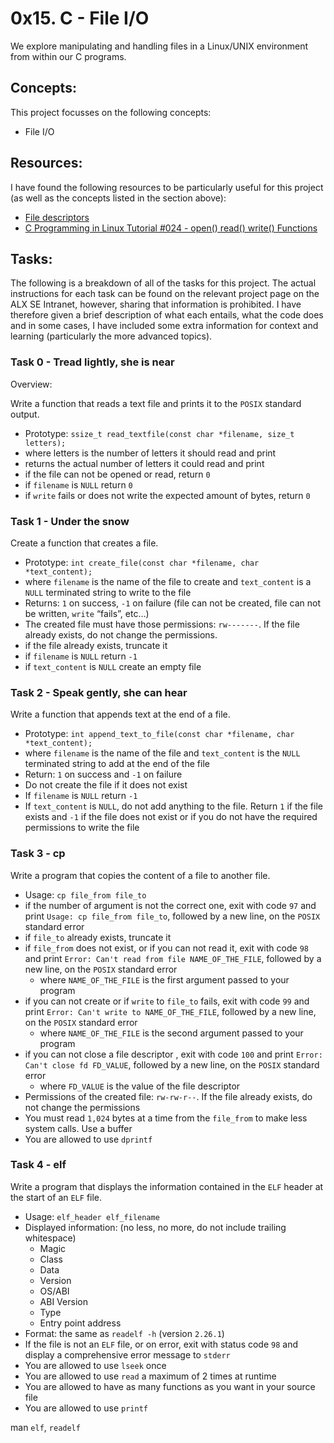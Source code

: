 # 0x15. C - File I/O

We explore manipulating and handling files in a Linux/UNIX environment from within our C programs.

## Concepts:

This project focusses on the following concepts:

 - File I/O

## Resources:

I have found the following resources to be particularly useful for this project (as well as the concepts listed in the section above):

 - [File descriptors](https://en.wikipedia.org/wiki/File_descriptor)
 - [C Programming in Linux Tutorial #024 - open() read() write() Functions](https://www.youtube.com/watch?v=e-srF6c3TJ8)

## Tasks:

The following is a breakdown of all of the tasks for this project. The actual instructions for each task can be found on the relevant project page on the ALX SE Intranet, however, sharing that information is prohibited. I have therefore given a brief description of what each entails, what the code does and in some cases, I have included some extra information for context and learning (particularly the more advanced topics).

### Task 0 - Tread lightly, she is near

Overview:

Write a function that reads a text file and prints it to the `POSIX` standard output.

 - Prototype: `ssize_t read_textfile(const char *filename, size_t letters);`
 - where letters is the number of letters it should read and print
 - returns the actual number of letters it could read and print
 - if the file can not be opened or read, return `0`
 - if `filename` is `NULL` return `0`
 - if `write` fails or does not write the expected amount of bytes, return `0`

### Task 1 - Under the snow

Create a function that creates a file.

 - Prototype: `int create_file(const char *filename, char *text_content);`
 - where `filename` is the name of the file to create and `text_content` is a `NULL` terminated string to write to the file
 - Returns: `1` on success, `-1` on failure (file can not be created, file can not be written, `write` “fails”, etc…)
 - The created file must have those permissions: `rw-------`. If the file already exists, do not change the permissions.
 - if the file already exists, truncate it
 - if `filename` is `NULL` return `-1`
 - if `text_content` is `NULL` create an empty file

### Task 2 - Speak gently, she can hear

Write a function that appends text at the end of a file.

 - Prototype: `int append_text_to_file(const char *filename, char *text_content);`
 - where `filename` is the name of the file and `text_content` is the `NULL` terminated string to add at the end of the file
 - Return: `1` on success and `-1` on failure
 - Do not create the file if it does not exist
 - If `filename` is `NULL` return `-1`
 - If `text_content` is `NULL`, do not add anything to the file. Return `1` if the file exists and `-1` if the file does not exist or if you do not have the required permissions to write the file

### Task 3 - cp

Write a program that copies the content of a file to another file.

 - Usage: `cp file_from file_to`
 - if the number of argument is not the correct one, exit with code `97` and print `Usage: cp file_from file_to`, followed by a new line, on the `POSIX` standard error
 - if `file_to` already exists, truncate it
 - if `file_from` does not exist, or if you can not read it, exit with code `98` and print `Error: Can't read from file NAME_OF_THE_FILE`, followed by a new line, on the `POSIX` standard error
   - where `NAME_OF_THE_FILE` is the first argument passed to your program
 - if you can not create or if `write` to `file_to` fails, exit with code `99` and print `Error: Can't write to NAME_OF_THE_FILE`, followed by a new line, on the `POSIX` standard error
   - where `NAME_OF_THE_FILE` is the second argument passed to your program
 - if you can not close a file descriptor , exit with code `100` and print `Error: Can't close fd FD_VALUE`, followed by a new line, on the `POSIX` standard error
   - where `FD_VALUE` is the value of the file descriptor
 - Permissions of the created file: `rw-rw-r--`. If the file already exists, do not change the permissions
 - You must read `1,024` bytes at a time from the `file_from` to make less system calls. Use a buffer
 - You are allowed to use `dprintf`

### Task 4 - elf

Write a program that displays the information contained in the `ELF` header at the start of an `ELF` file.

 - Usage: `elf_header elf_filename`
 - Displayed information: (no less, no more, do not include trailing whitespace)
   - Magic
   - Class
   - Data
   - Version
   - OS/ABI
   - ABI Version
   - Type
   - Entry point address
 - Format: the same as `readelf -h` (version `2.26.1`)
 - If the file is not an `ELF` file, or on error, exit with status code `98` and display a comprehensive error message to `stderr`
 - You are allowed to use `lseek` once
 - You are allowed to use `read` a maximum of 2 times at runtime
 - You are allowed to have as many functions as you want in your source file
 - You are allowed to use `printf`

man `elf`, `readelf`